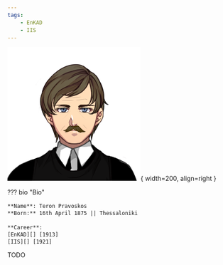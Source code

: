 ```yaml
---
tags:
    - EnKAD
    - IIS
---
```


![Hyperion](../assets/people/H1923.png){ width=200, align=right }

??? bio "Bio"

    **Name**: Teron Pravoskos  
    **Born:** 16th April 1875 || Thessaloniki  

    **Career**:  
    [EnKAD][] [1913]  
    [IIS][] [1921]  

TODO